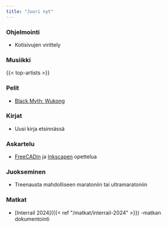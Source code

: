 ```yaml
---
title: "Juuri nyt"
---
```


### Ohjelmointi
- Kotisivujen virittely

### Musiikki
{{< top-artists >}}

### Pelit
- [Black Myth: Wukong](https://www.heishenhua.com/)

### Kirjat
- Uusi kirja etsinnässä

### Askartelu
- [FreeCADin](https://www.freecad.org/) ja [Inkscapen](https://inkscape.org/) opettelua

### Juokseminen
- Treenausta mahdolliseen maratoniin tai ultramaratoniin

### Matkat
- [Interrail 2024]({{< ref "/matkat/interrail-2024" >}}) -matkan dokumentointi